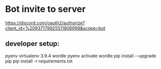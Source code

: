 <!---
 ╭╮╭╮╭╮╱╱╱╱╱╱╭┳╮╱╱╱╱╭━━━━╮╱╱╱╱╱╭┳╮
 ┃┃┃┃┃┃╱╱╱╱╱╱┃┃┃╱╱╱╱┃╭╮╭╮┃╱╱╱╱╱┃┃┃
 ┃┃┃┃┃┣━━┳━┳━╯┃┃╭━━╮╰╯┃┃┣┫╭┳━┳━╯┃┃╭━━╮
 ┃╰╯╰╯┃╭╮┃╭┫╭╮┃┃┃┃━┫╱╱┃┃┃┃┃┃╭┫╭╮┃┃┃┃━┫
 ╰╮╭╮╭┫╰╯┃┃┃╰╯┃╰┫┃━┫╱╱┃┃┃╰╯┃┃┃╰╯┃╰┫┃━┫
 ╱╰╯╰╯╰━━┻╯╰━━┻━┻━━╯╱╱╰╯╰━━┻╯╰━━┻━┻━━╯
--->
 # Bot invite to server
 https://discord.com/oauth2/authorize?client_id=%20937179925511806998&scope=bot

## developer setup:
<!-- install pyenv, virtualenv -->
pyenv virtualenv 3.9.4 wordle
pyenv activate wordle
pip install --upgrade pip
pip install -r requirements.txt